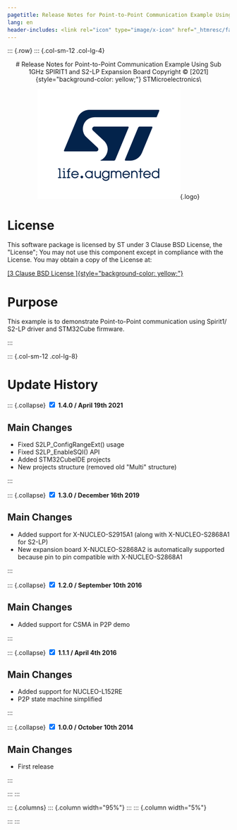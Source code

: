 ```yaml
---
pagetitle: Release Notes for Point-to-Point Communication Example Using Sub 1GHz SPIRIT1 and S2-LP Expansion Board
lang: en
header-includes: <link rel="icon" type="image/x-icon" href="_htmresc/favicon.png" />
---
```


::: {.row}
::: {.col-sm-12 .col-lg-4}

<center>
# Release Notes for Point-to-Point Communication Example Using Sub 1GHz SPIRIT1 and S2-LP Expansion Board
Copyright &copy; [2021]{style="background-color: yellow;"} STMicroelectronics\
    
[![ST logo](_htmresc/st_logo_2020.png)](https://www.st.com){.logo}
</center>

# License

This software package is
licensed by ST under 3 Clause BSD License, the "License"; You may not use this component except in compliance
with the License. You may obtain a copy of the License at:


[[3 Clause BSD License ]{style="background-color: yellow;"}](http://opensource.org/licenses/BSD-3-Clause)


# Purpose

  This example is to demonstrate Point-to-Point communication using Spirit1/ S2-LP 
  driver and STM32Cube firmware. 

:::

::: {.col-sm-12 .col-lg-8}

# Update History

::: {.collapse}
<input type="checkbox" id="collapse-section4" checked aria-hidden="true">
<label for="collapse-section1" aria-hidden="true">__1.4.0 / April 19th 2021__</label>
<div>			

## Main Changes

 - Fixed S2LP_ConfigRangeExt() usage
 - Fixed S2LP_EnableSQI() API
 - Added STM32CubeIDE projects
 - New projects structure (removed old "Multi" structure)

</div>
:::

::: {.collapse}
<input type="checkbox" id="collapse-section4" checked aria-hidden="true">
<label for="collapse-section1" aria-hidden="true">__1.3.0 / December 16th 2019__</label>
<div>			

## Main Changes

 - Added support for X-NUCLEO-S2915A1 (along with X-NUCLEO-S2868A1 for S2-LP)
 - New expansion board X-NUCLEO-S2868A2 is automatically supported because pin to pin compatible with X-NUCLEO-S2868A1

</div>
:::

::: {.collapse}
<input type="checkbox" id="collapse-section4" checked aria-hidden="true">
<label for="collapse-section1" aria-hidden="true">__1.2.0 / September 10th 2016__</label>
<div>			

## Main Changes

 - Added support for CSMA in P2P demo

</div>
:::

::: {.collapse}
<input type="checkbox" id="collapse-section4" checked aria-hidden="true">
<label for="collapse-section1" aria-hidden="true">__1.1.1 / April 4th 2016__</label>
<div>			

## Main Changes

 - Added support for NUCLEO-L152RE
 - P2P state machine simplified

</div>
:::

::: {.collapse}
<input type="checkbox" id="collapse-section4" checked aria-hidden="true">
<label for="collapse-section1" aria-hidden="true">__1.0.0 / October 10th 2014__</label>
<div>			

## Main Changes

 - First release

</div>
:::

:::
:::

<footer class="sticky">
::: {.columns}
::: {.column width="95%"}
:::
::: {.column width="5%"}

:::
:::
</footer>
